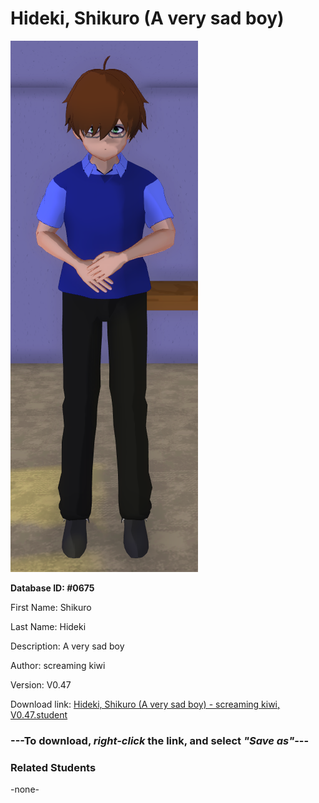 # Hideki, Shikuro (A very sad boy)

<img src="Files/Hideki, Shikuro (A very sad boy).png" title="Hideki, Shikuro (A very sad boy) - screaming kiwi, V0.47">

**Database ID: #0675**

First Name: Shikuro

Last Name: Hideki

Description: A very sad boy

Author: screaming kiwi

Version: V0.47

Download link: <a href="https://raw.githubusercontent.com/Arbiter1223/Daigaku-Gurashi-Custom-Students/master/Students/Files/Hideki%2C%20Shikuro%20(A%20very%20sad%20boy)%20-%20screaming%20kiwi%2C%20V0.47.student">Hideki, Shikuro (A very sad boy) - screaming kiwi, V0.47.student</a>

### ---**To download, _right-click_ the link, and select _"Save as"_**---

### Related Students

-none-
